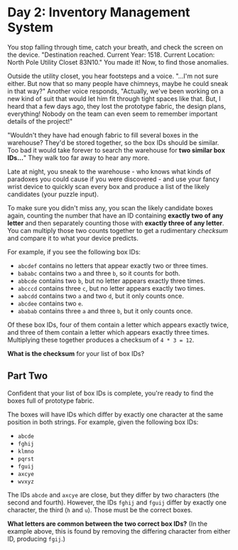 # Day 2: Inventory Management System

You stop falling through time, catch your breath, and check the screen on the device. "Destination reached. Current Year: 1518. Current Location: North Pole Utility Closet 83N10." You made it! Now, to find those anomalies.

Outside the utility closet, you hear footsteps and a voice. "...I'm not sure either. But now that so many people have chimneys, maybe he could sneak in that way?" Another voice responds, "Actually, we've been working on a new kind of suit that would let him fit through tight spaces like that. But, I heard that a few days ago, they lost the prototype fabric, the design plans, everything! Nobody on the team can even seem to remember important details of the project!"

"Wouldn't they have had enough fabric to fill several boxes in the warehouse? They'd be stored together, so the box IDs should be similar. Too bad it would take forever to search the warehouse for **two similar box IDs...**" They walk too far away to hear any more.

Late at night, you sneak to the warehouse - who knows what kinds of paradoxes you could cause if you were discovered - and use your fancy wrist device to quickly scan every box and produce a list of the likely candidates (your puzzle input).

To make sure you didn't miss any, you scan the likely candidate boxes again, counting the number that have an ID containing **exactly two of any letter** and then separately counting those with **exactly three of any letter**. You can multiply those two counts together to get a rudimentary *checksum* and compare it to what your device predicts.

For example, if you see the following box IDs:

- ``abcdef`` contains no letters that appear exactly two or three times.
- ``bababc`` contains two ``a`` and three ``b``, so it counts for both.
- ``abbcde`` contains two ``b``, but no letter appears exactly three times.
- ``abcccd`` contains three ``c``, but no letter appears exactly two times.
- ``aabcdd`` contains two ``a`` and two ``d``, but it only counts once.
- ``abcdee`` contains two ``e``.
- ``ababab`` contains three ``a`` and three ``b``, but it only counts once.

Of these box IDs, four of them contain a letter which appears exactly twice, and three of them contain a letter which appears exactly three times. Multiplying these together produces a checksum of ``4 * 3 = 12``.

**What is the checksum** for your list of box IDs?

## Part Two

Confident that your list of box IDs is complete, you're ready to find the boxes full of prototype fabric.

The boxes will have IDs which differ by exactly one character at the same position in both strings. For example, given the following box IDs:

- ``abcde``
- ``fghij``
- ``klmno``
- ``pqrst``
- ``fguij``
- ``axcye``
- ``wvxyz``

The IDs ``abcde`` and ``axcye`` are close, but they differ by two characters (the second and fourth). However, the IDs ``fghij`` and ``fguij`` differ by exactly one character, the third (``h`` and ``u``). Those must be the correct boxes.

**What letters are common between the two correct box IDs?** (In the example above, this is found by removing the differing character from either ID, producing ``fgij``.)